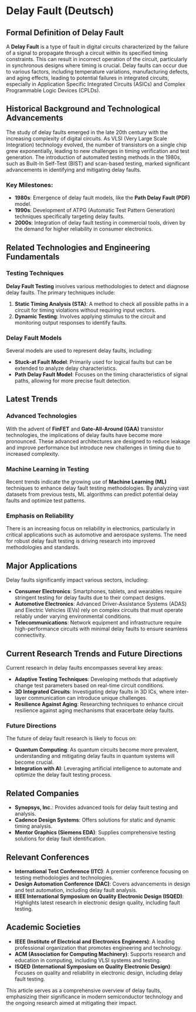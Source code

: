 # Delay Fault (Deutsch)

## Formal Definition of Delay Fault

A **Delay Fault** is a type of fault in digital circuits characterized by the failure of a signal to propagate through a circuit within its specified timing constraints. This can result in incorrect operation of the circuit, particularly in synchronous designs where timing is crucial. Delay faults can occur due to various factors, including temperature variations, manufacturing defects, and aging effects, leading to potential failures in integrated circuits, especially in Application Specific Integrated Circuits (ASICs) and Complex Programmable Logic Devices (CPLDs).

## Historical Background and Technological Advancements

The study of delay faults emerged in the late 20th century with the increasing complexity of digital circuits. As VLSI (Very Large Scale Integration) technology evolved, the number of transistors on a single chip grew exponentially, leading to new challenges in timing verification and test generation. The introduction of automated testing methods in the 1980s, such as Built-In Self-Test (BIST) and scan-based testing, marked significant advancements in identifying and mitigating delay faults.

### Key Milestones:
- **1980s**: Emergence of delay fault models, like the **Path Delay Fault (PDF)** model.
- **1990s**: Development of ATPG (Automatic Test Pattern Generation) techniques specifically targeting delay faults.
- **2000s**: Integration of delay fault testing in commercial tools, driven by the demand for higher reliability in consumer electronics.

## Related Technologies and Engineering Fundamentals

### Testing Techniques

**Delay Fault Testing** involves various methodologies to detect and diagnose delay faults. The primary techniques include:

1. **Static Timing Analysis (STA)**: A method to check all possible paths in a circuit for timing violations without requiring input vectors.
2. **Dynamic Testing**: Involves applying stimulus to the circuit and monitoring output responses to identify faults.

### Delay Fault Models

Several models are used to represent delay faults, including:

- **Stuck-at Fault Model**: Primarily used for logical faults but can be extended to analyze delay characteristics.
- **Path Delay Fault Model**: Focuses on the timing characteristics of signal paths, allowing for more precise fault detection.

## Latest Trends

### Advanced Technologies

With the advent of **FinFET** and **Gate-All-Around (GAA)** transistor technologies, the implications of delay faults have become more pronounced. These advanced architectures are designed to reduce leakage and improve performance but introduce new challenges in timing due to increased complexity.

### Machine Learning in Testing

Recent trends indicate the growing use of **Machine Learning (ML)** techniques to enhance delay fault testing methodologies. By analyzing vast datasets from previous tests, ML algorithms can predict potential delay faults and optimize test patterns.

### Emphasis on Reliability

There is an increasing focus on reliability in electronics, particularly in critical applications such as automotive and aerospace systems. The need for robust delay fault testing is driving research into improved methodologies and standards.

## Major Applications

Delay faults significantly impact various sectors, including:

- **Consumer Electronics**: Smartphones, tablets, and wearables require stringent testing for delay faults due to their compact designs.
- **Automotive Electronics**: Advanced Driver-Assistance Systems (ADAS) and Electric Vehicles (EVs) rely on complex circuits that must operate reliably under varying environmental conditions.
- **Telecommunications**: Network equipment and infrastructure require high-performance circuits with minimal delay faults to ensure seamless connectivity.

## Current Research Trends and Future Directions

Current research in delay faults encompasses several key areas:

- **Adaptive Testing Techniques**: Developing methods that adaptively change test parameters based on real-time circuit conditions.
- **3D Integrated Circuits**: Investigating delay faults in 3D ICs, where inter-layer communication can introduce unique challenges.
- **Resilience Against Aging**: Researching techniques to enhance circuit resilience against aging mechanisms that exacerbate delay faults.

### Future Directions

The future of delay fault research is likely to focus on:

- **Quantum Computing**: As quantum circuits become more prevalent, understanding and mitigating delay faults in quantum systems will become crucial.
- **Integration with AI**: Leveraging artificial intelligence to automate and optimize the delay fault testing process.

## Related Companies

- **Synopsys, Inc.**: Provides advanced tools for delay fault testing and analysis.
- **Cadence Design Systems**: Offers solutions for static and dynamic timing analysis.
- **Mentor Graphics (Siemens EDA)**: Supplies comprehensive testing solutions for delay fault identification.

## Relevant Conferences

- **International Test Conference (ITC)**: A premier conference focusing on testing methodologies and technologies.
- **Design Automation Conference (DAC)**: Covers advancements in design and test automation, including delay fault analysis.
- **IEEE International Symposium on Quality Electronic Design (ISQED)**: Highlights latest research in electronic design quality, including fault testing.

## Academic Societies

- **IEEE (Institute of Electrical and Electronics Engineers)**: A leading professional organization that promotes engineering and technology.
- **ACM (Association for Computing Machinery)**: Supports research and education in computing, including VLSI systems and testing.
- **ISQED (International Symposium on Quality Electronic Design)**: Focuses on quality and reliability in electronic design, including delay fault testing.

This article serves as a comprehensive overview of delay faults, emphasizing their significance in modern semiconductor technology and the ongoing research aimed at mitigating their impact.
